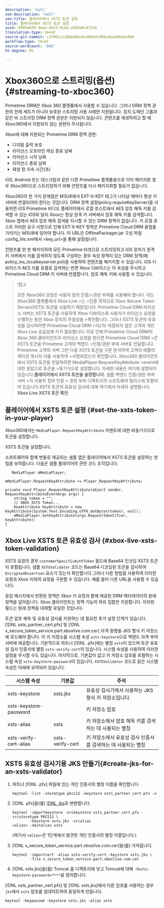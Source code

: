 ```yaml
---
description: 'null'
seo-description: 'null'
seo-title: 플레이어에서 XSTS 토큰 설정
title: 플레이어에서 XSTS 토큰 설정
uuid: 8995e029-deee-4e23-9cda-a50de8c4f2c0
translation-type: tm+mt
source-git-commit: c37061c116b8a6bc8ce085dc89dc8aadd0a2e490
workflow-type: tm+mt
source-wordcount: '843'
ht-degree: 0%

---
```



# Xbox360으로 스트리밍(옵션) {#streaming-to-xboc360}

Primetime DRM은 Xbox 360 플랫폼에서 사용할 수 있습니다. 그러나 DRM 정책 권한의 전체 세트가 아니라 보호된 스트리밍 사용 사례만 지원됩니다. 장치 도메인 그룹과 같은 비 스트리밍 DRM 정책 권한은 지원되지 않습니다. 콘텐츠를 재생하려고 할 때 Xbox360에서 지원되지 않는 권한이 무시됩니다.

Xbox에 대해 지원되는 Primetime DRM 정책 권한:
* 디지털 출력 보호
* 라이선스 오프라인 캐싱 종료 날짜
* 라이선스 시작 날짜
* 라이선스 종료 날짜
* 재생 창 지속 시간(초)

iOS, Android 또는 데스크탑과 같은 다른 Primetime 플랫폼용으로 이미 패키지된 경우 Xbox360으로 스트리밍하기 위해 콘텐츠를 다시 패키지화할 필요가 없습니다.

Xbox360의 한 가지 문제점은 M3U8에서 EXT-X-KEY 태그가 나타날 때마다 항상 키 서버에 연결되어야 한다는 것입니다. DRM 정책 설정(policy.requireKeyServer)을 사용하면 iOS Primetime 비디오 플레이어에서 로컬 호스트에서 AES 암호 해독 키를 검색할 수 있는 iOS와 달리 Xbox는 항상 원격 키 서버에서 암호 해독 키를 검색합니다. Xbox 앱에서 AES 암호 해독 검색을 지시할 수 있는 DRM 정책이 없습니다.
키 로컬 호스트 이러한 요구 사항으로 인해 EXT-X-KEY 항목은 Primetime Cloud DRM 끝점을 가리키는 M3U8에 있어야 합니다. 이 URL은 OfflinePackager.jar 구성 파일 config_hls.xml에서 &lt;key_url>을 통해 설정됩니다.

컨텐츠를 한 번 패키지하여 모든 Primetime 타겟으로 스트리밍하고 iOS 장치가 원격 키 서버에서 키를 검색하지 않도록 구성하는 경우 속성 정책이 있는 DRM 정책(예: policy_ios_localkeyserver.pol)을 사용하여 컨텐츠를 패키지할 수 있습니다. iOS 디바이스가 AES 키를 로컬로 검색하는 반면 Xbox 디바이스는 이 속성을 무시하고 Primetime Cloud DRM 키 서버에 연결합니다.
암호 해독 키에 사용할 수 있습니다.

>!참고
>
>모든 Xbox360 요청은 사용자 정의 인증/>권한 부여를 사용해야 합니다. 이는 Xbox360 플랫폼에서 Xbox Live >는 >인증 목적으로 Xbox Secure Token Server(XSTS) 토큰을 사용하기 때문입니다.
>Primetime Cloud DRM 라이선스 서버는 XSTS 토큰을 사용하여 Xbox 디바이스와 사용자가 라이선스 요청을 수행하는 동안 Xbox 장치의 무결성을 >확인합니다. 그러나 XSTS 토큰의 유효성을 검사하려면 Primetime Cloud DRM >이(가) 저장되지 않은 고객의 개인 Xbox Live 공급업체 키가 필요합니다. 이로 인해 Primetime Cloud DRM이 Xbox 360 클라이언트의 라이선스 요청을 받으면 Primetime Cloud DRM >은 XSTS 토큰을 Primetime 고객의 백엔드 >인증/권한 부여 서버로 전달합니다. Primetime 고객의 서버
>그런 다음 XSTS 토큰을 구문 분석하여 고객의 애플리케이션 게시자 키를 사용하여 >서명되었는지 확인합니다.
>Xbox360 클라이언트에서 XSTS 토큰을 전달하려면 MediaPlayer.RequestKeyAttribute >event에 대한 응답으로 토큰을 >동기식으로 설정합니다. 자세한 내용은 여기에 설명되어 있습니다.**플레이어에서 XSTS 토큰을 설정합니다.** 샘플 백엔드 인증/권한 부여 서버 >가 사용자 정의 인증 > 권한 부여 디렉토리의 소프트웨어 릴리스에 포함되어 있습니다.XSTS 토큰의 유효성 검사에 대해 여기에서 자세히 설명합니다. **Xbox Live XSTS 토큰 확인**


## 플레이어에서 XSTS 토큰 설정 {#set-the-xsts-token-in-your-player}

Xbox360에서는 `MediaPlayer.RequestKeyAttribute` 이벤트에 대한 비동기식으로 토큰을 설정합니다.

XSTS 토큰을 설정합니다.

소프트웨어와 함께 번들로 제공되는 샘플 앱은 플레이어에서 XSTS 토큰을 설정하는 방법을 보여줍니다. 다음은 샘플 플레이어의 관련 코드 조각입니다.

```
   MediaPlayer mMediaPlayer;  
 
mMediaPlayer.RequestKeyAttribute += Player_RequestKeyAttribute;  
 
private void Player_RequestKeyAttribute(object sender, RequestKeyAttributeEventArgs args) {  
    string token = "";  
    // XBOX XSTS Token...  
    KeyAttribute keyAttribute = new KeyAttribute(System.Text.Encoding.UTF8.GetBytes(token), null);  
    mMediaPlayer.SetKeyAttribute(args.RequestIdentifier, keyAttribute);  
} 
```

## Xbox Live XSTS 토큰 유효성 검사 {#xbox-live-xsts-token-validation}

XSTS 요청의 경우 `customerSpecificAuthToken` 필드에 Base64 인코딩 XSTS 토큰이 포함됩니다. 샘플 `XSTSValidator` 코드는 Base64 디코딩된 토큰을 검사하여 `EncryptedAssertion` 요소가 있는지 확인합니다.그러나 다른 방법을 사용하여 이러한 요청과 Xbox 이외의 요청을 구분할 수 있습니다. 예를 들어 다른 URL을 사용할 수 있습니다.

응답 메시지에서 반환된 정책은 Xbox 키 요청과 함께 제공된 DRM 메타데이터의 원래 정책을 덮어씁니다. Xbox 클라이언트는 정책 기능의 하위 집합만 지원합니다. 이러한 필드는 원래 정책을 대체할 유일한 것입니다.

토큰 암호 해독 및 유효성 검사를 지원하는 데 필요한 추가 설정 단계가 있습니다. [!DNL xsts_partner_cert.pfx] 및 [!DNL x_secure_token_service.part.xboxlive.com.cer] 자격 증명을 JKS 형식 키 저장소에 로드해야 합니다. 이 키 저장소를 시스템 속성 `xsts-keystore`으로 백엔드 자격 부여 서버에 제공합니다. 기본적으로 파트너 [!DNL .pfx]에는 별칭 `xsts`이 있으며 토큰 유효성 검사 인증서에 별칭 `xsts-verify-cert`이 있습니다. 시스템 속성을 사용하여 이러한 설정을 무시할 수도 있습니다. 마지막으로, 기본값이 없고 키 저장소 암호를 포함하는 시스템 속성 `xsts-keystore-password`이 있습니다. `XSTSValidator` 코드로 읽은 시스템 속성은 아래에 요약되어 있습니다.

| 시스템 속성 | 기본값 | 주석 |
|---|---|---|
| xsts-keystore | xsts.jks | 유효성 검사기에서 사용하는 JKS 형식 키 저장소입니다. |
| xsts-keystore-password |  | 키 저장소 암호 |
| xsts-alias | xsts | 키 저장소에서 암호 해독 키를 검색하는 데 사용되는 별칭 |
| xsts-verify-cert-alias | xsts-verify-cert | 키 저장소에서 유효성 검사 인증서를 검색하는 데 사용되는 별칭 |

## XSTS 유효성 검사기용 JKS 만들기{#create-jks-for-an-xsts-validator}

1. 파트너 [!DNL .pfx] 파일에 있는 개인 인증서의 별칭 이름을 확인합니다.

   ```
   keytool -list -storetype pkcs12 -keystore xsts_partner_cert.pfx -v 
   ```

1. [!DNL .pfx]을(를) [!DNL .jks](으)로 변환합니다.

   ```
   keytool -importkeystore -srckeystore xsts_partner_cert.pfx -srcstoretype PKCS12 \  
           -keystore xsts.jks -srcalias  
   <alias> -destalias xsts
   ```

   (여기서 `<alias>`은 1단계에서 발견한 개인 인증서의 별칭 이름입니다.)
1. [!DNL x_secure_token_service.part.xboxlive.com.cer]을(를) 가져옵니다.

   ```
   keytool -importcert -alias xsts-verify-cert -keystore xsts.jks \  
           -file x_secure_token_service.part.xboxlive.com.cer 
   ```

1. [!DNL xsts.jks]을(를) Tomcat 홈 디렉토리에 넣고 Tomcat에 대해 `-Dxsts-keystore-password=****`을 정의합니다.

[!DNL xsts_partner_cert.pfx] 및 [!DNL xsts.jks]에서 다른 암호를 사용하는 경우 `jks`에서 `xsts` 암호를 업데이트하여 동일하게 만듭니다.

```
keytool -keypasswd -keystore xsts.jks -alias xsts 
```
